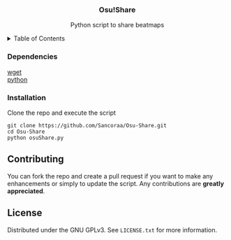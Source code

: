 <h3 align="center">Osu!Share</h3>
<p align="center">Python script to share beatmaps</p>

<details>
 <summary>Table of Contents</summary>
 <ol>
  <li><a href="#dependencies">Dependencies</a></li>
  <li><a href="#installation">Installation</a></li>
  <li><a href="#contributing">Contributing</a></li>
  <li><a href="#license">License</a></li>
 </ol>
 </details>
 
 ### Dependencies
 
 [wget](https://eternallybored.org/misc/wget/)\
 [python](https://www.python.org/downloads/)
 
 ### Installation
 
 Clone the repo and execute the script
 
 ```
 git clone https://github.com/Sancoraa/Osu-Share.git
 cd Osu-Share
 python osuShare.py
 ```

## Contributing

You can fork the repo and create a pull request if you want to make any enhancements or simply to update the script. Any contributions are **greatly appreciated**.

## License

Distributed under the GNU GPLv3. See `LICENSE.txt` for more information.
